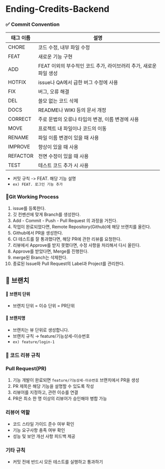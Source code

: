 # Ending-Credits-Backend

### ✅ Commit Convention

| 태그 이름      | 설명 |
|------------| --- |
| CHORE    | 코드 수정, 내부 파일 수정 |
| FEAT     | 새로운 기능 구현 |
| ADD      | FEAT 이외의 부수적인 코드 추가, 라이브러리 추가, 새로운 파일 생성 |
| HOTFIX   | issue나 QA에서 급한 버그 수정에 사용 |
| FIX      | 버그, 오류 해결 |
| DEL      | 쓸모 없는 코드 삭제 |
| DOCS     | README나 WIKI 등의 문서 개정 |
| CORRECT  | 주로 문법의 오류나 타입의 변경, 이름 변경에 사용 |
| MOVE     | 프로젝트 내 파일이나 코드의 이동 |
| RENAME   | 파일 이름 변경이 있을 때 사용 |
| IMPROVE  | 향상이 있을 때 사용 |
| REFACTOR | 전면 수정이 있을 때 사용 |
| TEST     | 테스트 코드 추가 시 사용 |


- 커밋 규칙 -> FEAT. 해당 기능 설명
- `ex) FEAT. 로그인 기능 추가`


### 🔸Git Working Process
1. issue를 등록한다.
2. 깃 컨벤션에 맞게 Branch를 생성한다.
3. Add - Commit - Push - Pull Request 의 과정을 거친다.
3. 작업이 완료되었다면, Remote Repository(Github)에 해당 브랜치를 올린다.
4. Github에서 PR을 생성한다.
5. CI 테스트를 잘 통과했다면, 해당 PR에 관한 리뷰를 요청한다.
6. 리뷰에서 Approve를 받지 못했다면, 수정 사항을 처리해서 다시 올린다. 
7. Approve를 받았다면, Merge를 진행한다.
8. merge된 Branch는 삭제한다.
9. 종료된 Issue와 Pull Request의 Label과 Project를 관리한다.

🌴 브랜치
---
#### 📌 브랜치 단위
- 브랜치 단위 = 이슈 단위 = PR단위

#### 📌 브랜치명
- 브랜치는 뷰 단위로 생성합니다.
- 브랜치 규칙 → feature/기능상세-이슈번호
- `ex) feature/login-1`


### 🌟 코드 리뷰 규칙
### Pull Request(PR)
1. 기능 개발이 완료되면 `feature/기능상세-이슈번호` 브랜치에서 PR을 생성
2. PR 제목은 해당 기능을 설명할 수 있도록 작성
3. 리뷰어를 지정하고, 관련 이슈를 연결
4. PR은 최소 한 명 이상의 리뷰어가 승인해야 병합 가능

### 리뷰어 역할
- 코드 스타일 가이드 준수 여부 확인
- 기능 요구사항 충족 여부 확인
- 성능 및 보안 개선 사항 피드백 제공


### 기타 규칙
- 커밋 전에 반드시 모든 테스트를 실행하고 통과하기

